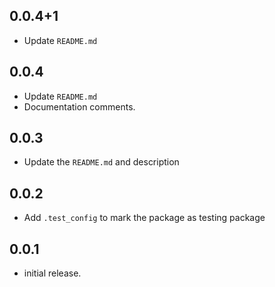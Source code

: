 ## 0.0.4+1
* Update `README.md`

## 0.0.4
* Update `README.md`
* Documentation comments.

## 0.0.3
* Update the `README.md` and description

## 0.0.2
* Add `.test_config` to mark the package as testing package

## 0.0.1

* initial release.
